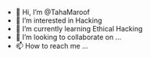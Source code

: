 - 👋 Hi, I’m @TahaMaroof
- 👀 I’m interested in Hacking
- 🌱 I’m currently learning Ethical Hacking
- 💞️ I’m looking to collaborate on ...
- 📫 How to reach me ...

<!---
TahaMaroof/TahaMaroof is a ✨ special ✨ repository because its `README.md` (this file) appears on your GitHub profile.
You can click the Preview link to take a look at your changes.
--->
